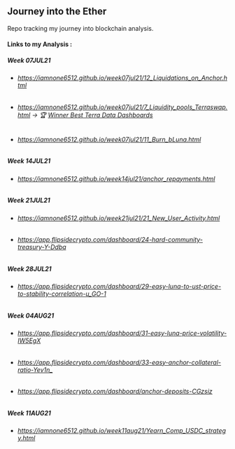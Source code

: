## Journey into the Ether

Repo tracking my journey into blockchain analysis. 

#### Links to my Analysis : 

##### Week 07JUL21
* ###### <https://iamnone6512.github.io/week07jul21/12_Liquidations_on_Anchor.html> 
* ###### <https://iamnone6512.github.io/week07jul21/7_Liquidity_pools_Terraswap.html>  ->  🏆 [Winner Best Terra Data Dashboards](https://blog.flipsidecrypto.com/best-terra-datadashboard-july-12/) 
* ###### <https://iamnone6512.github.io/week07jul21/11_Burn_bLuna.html>   

##### Week 14JUL21
* ###### <https://iamnone6512.github.io/week14jul21/anchor_repayments.html> 

##### Week 21JUL21
* ###### <https://iamnone6512.github.io/week21jul21/21_New_User_Activity.html> 
* ###### <https://app.flipsidecrypto.com/dashboard/24-hard-community-treasury-Y-Ddbq>

##### Week 28JUL21
* ###### <https://app.flipsidecrypto.com/dashboard/29-easy-luna-to-ust-price-to-stability-correlation-u_GO-1>

##### Week 04AUG21
* ###### <https://app.flipsidecrypto.com/dashboard/31-easy-luna-price-volatility-IW5EgX>
* ###### <https://app.flipsidecrypto.com/dashboard/33-easy-anchor-collateral-ratio-Yev1n_>
* ###### <https://app.flipsidecrypto.com/dashboard/anchor-deposits-CGzsiz>

##### Week 11AUG21
* ###### <https://iamnone6512.github.io/week11aug21/Yearn_Comp_USDC_strategy.html>
